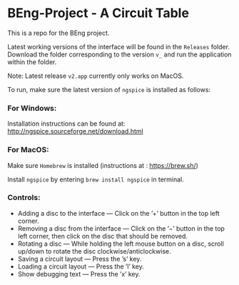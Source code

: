 # BEng-Project - A Circuit Table
This is a repo for the BEng project. 

Latest working versions of the interface will be found in the `Releases` folder. Download the folder corresponding to the version `v_` and run the application within the folder.

Note: Latest release `v2.app` currently only works on MacOS.

To run, make sure the latest version of `ngspice` is installed as follows:

### For Windows:
  
  Installation instructions can be found at: http://ngspice.sourceforge.net/download.html
  
### For MacOS: 
  
  Make sure `Homebrew` is installed (instructions at : https://brew.sh/)
  
  Install `ngspice` by entering `brew install ngspice` in terminal.

### Controls:
- Adding a disc to the interface — Click on the ’+’ button in the top left corner.
- Removing a disc from the interface — Click on the ’−’ button in the top left corner, then click on the
disc that should be removed.
- Rotating a disc — While holding the left mouse button on a disc, scroll up/down to rotate the disc clockwise/anticlockwise.
- Saving a circuit layout — Press the ’s’ key.
- Loading a circuit layout — Press the ’l’ key.
- Show debugging text — Press the ’x’ key.
